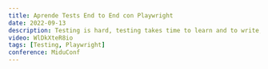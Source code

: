 ```yaml
---
title: Aprende Tests End to End con Playwright
date: 2022-09-13
description: Testing is hard, testing takes time to learn and to write, and time is money. As developers we want to test. We know we should but we don't have time. So how can we get more developers to do testing? We can create better tools.
video: WlDkXteR8io
tags: [Testing, Playwright]
conference: MiduConf
---
```

